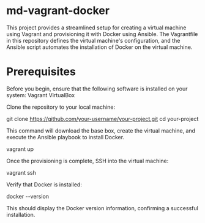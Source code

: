 
# md-vagrant-docker


This project provides a streamlined setup for creating a virtual machine using Vagrant and provisioning it with Docker using Ansible. The Vagrantfile in this repository defines the virtual machine's configuration, and the Ansible script automates the installation of Docker on the virtual machine.
 
# Prerequisites
Before you begin, ensure that the following software is installed on your system:
Vagrant
VirtualBox
 
Clone the repository to your local machine:
 
git clone https://github.com/your-username/your-project.git
cd your-project

This command will download the base box, create the virtual machine, and execute the Ansible playbook to install Docker.

vagrant up
 
Once the provisioning is complete, SSH into the virtual machine: 

vagrant ssh
 
Verify that Docker is installed:

docker --version

This should display the Docker version information, confirming a successful installation.
